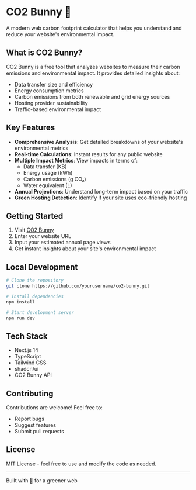 # CO2 Bunny 🐰

A modern web carbon footprint calculator that helps you understand and reduce your website's environmental impact.

## What is CO2 Bunny?

CO2 Bunny is a free tool that analyzes websites to measure their carbon emissions and environmental impact. It provides detailed insights about:

- Data transfer size and efficiency
- Energy consumption metrics
- Carbon emissions from both renewable and grid energy sources
- Hosting provider sustainability
- Traffic-based environmental impact

## Key Features

- **Comprehensive Analysis**: Get detailed breakdowns of your website's environmental metrics
- **Real-time Calculations**: Instant results for any public website
- **Multiple Impact Metrics**: View impacts in terms of:
  - Data transfer (KB)
  - Energy usage (kWh)
  - Carbon emissions (g CO₂)
  - Water equivalent (L)
- **Annual Projections**: Understand long-term impact based on your traffic
- **Green Hosting Detection**: Identify if your site uses eco-friendly hosting

## Getting Started

1. Visit [CO2 Bunny](https://bunny.srijit.org)
2. Enter your website URL
3. Input your estimated annual page views
4. Get instant insights about your site's environmental impact

## Local Development

```bash
# Clone the repository
git clone https://github.com/yourusername/co2-bunny.git

# Install dependencies
npm install

# Start development server
npm run dev
```

## Tech Stack

- Next.js 14
- TypeScript
- Tailwind CSS
- shadcn/ui
- CO2 Bunny API

## Contributing

Contributions are welcome! Feel free to:
- Report bugs
- Suggest features
- Submit pull requests

## License

MIT License - feel free to use and modify the code as needed.

---

Built with 💚 for a greener web